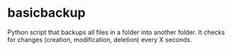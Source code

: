 basicbackup
===========

Python script that backups all files in a folder into another folder. It checks for changes (creation, modification, deletion) every X seconds.
